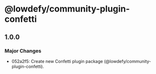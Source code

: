 # @lowdefy/community-plugin-confetti

## 1.0.0

### Major Changes

- 052a2f5: Create new Confetti plugin package (@lowdefy/community-plugin-confetti).

